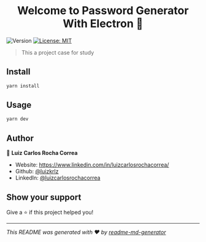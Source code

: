 <h1 align="center">Welcome to Password Generator With Electron 👋</h1>
<p>
  <img alt="Version" src="https://img.shields.io/badge/version-1.0.0-blue.svg?cacheSeconds=2592000" />
  <a href="#" target="_blank">
    <img alt="License: MIT" src="https://img.shields.io/badge/License-MIT-yellow.svg" />
  </a>
</p>

> This a project case for study

## Install

```sh
yarn install
```

## Usage

```sh
yarn dev
```

## Author

👤 **Luiz Carlos Rocha Correa**

* Website: https://www.linkedin.com/in/luizcarlosrochacorrea/
* Github: [@luizkrlz](https://github.com/luizkrlz)
* LinkedIn: [@luizcarlosrochacorrea](https://linkedin.com/in/luizcarlosrochacorrea)

## Show your support

Give a ⭐️ if this project helped you!

***
_This README was generated with ❤️ by [readme-md-generator](https://github.com/kefranabg/readme-md-generator)_